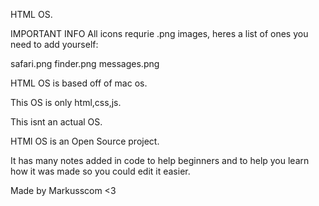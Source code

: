 HTML OS.

IMPORTANT INFO
All icons requrie .png images, heres a list of ones you need to add yourself:

safari.png
finder.png
messages.png

HTML OS is based off of mac os.

This OS is only html,css,js.

This isnt an actual OS.

HTMl OS is an Open Source project.

It has many notes added in code to help beginners and to help you learn how it was made so you could edit it easier.

Made by Markusscom <3
 
